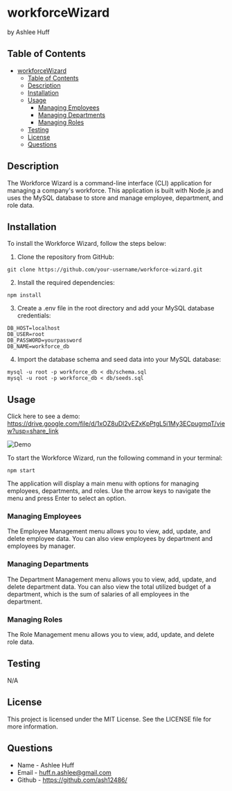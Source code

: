 # workforceWizard

by Ashlee Huff


## Table of Contents
- [workforceWizard](#workforcewizard)
  - [Table of Contents](#table-of-contents)
  - [Description](#description)
  - [Installation](#installation)
  - [Usage](#usage)
    - [Managing Employees](#managing-employees)
    - [Managing Departments](#managing-departments)
    - [Managing Roles](#managing-roles)
  - [Testing](#testing)
  - [License](#license)
  - [Questions](#questions)

## Description
The Workforce Wizard is a command-line interface (CLI) application for managing a company's workforce. This application is built with Node.js and uses the MySQL database to store and manage employee, department, and role data.

## Installation
To install the Workforce Wizard, follow the steps below:

1. Clone the repository from GitHub:

```
git clone https://github.com/your-username/workforce-wizard.git
```

2. Install the required dependencies:
```
npm install
```

3. Create a .env file in the root directory and add your MySQL database credentials:
```
DB_HOST=localhost
DB_USER=root
DB_PASSWORD=yourpassword
DB_NAME=workforce_db
```

4. Import the database schema and seed data into your MySQL database:
```
mysql -u root -p workforce_db < db/schema.sql
mysql -u root -p workforce_db < db/seeds.sql
````

## Usage
Click here to see a demo: 
https://drive.google.com/file/d/1xOZ8uDl2vEZxKpPtgL5i1My3ECpugmqT/view?usp=share_link

![Demo](./images/Screenshot.png)

To start the Workforce Wizard, run the following command in your terminal:

```
npm start
```

The application will display a main menu with options for managing employees, departments, and roles. Use the arrow keys to navigate the menu and press Enter to select an option.

### Managing Employees
The Employee Management menu allows you to view, add, update, and delete employee data. You can also view employees by department and employees by manager.

### Managing Departments
The Department Management menu allows you to view, add, update, and delete department data. You can also view the total utilized budget of a department, which is the sum of salaries of all employees in the department.

### Managing Roles
The Role Management menu allows you to view, add, update, and delete role data.

## Testing
N/A

## License
This project is licensed under the MIT License. See the LICENSE file for more information.

## Questions
- Name - Ashlee Huff
- Email - huff.n.ashlee@gmail.com
- Github - https://github.com/ash12486/